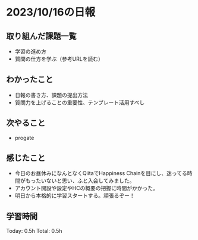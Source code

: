 # 2023/10/16の日報
## 取り組んだ課題一覧
- 学習の進め方
- 質問の仕方を学ぶ（参考URLを読む）
## わかったこと
- 日報の書き方、課題の提出方法
- 質問力を上げることの重要性、テンプレート活用すべし
## 次やること
- progate
## 感じたこと
- 今日のお昼休みになんとなくQiitaでHappiness Chainを目にし、迷ってる時間がもったいないと思い、ふと入会してみました。
- アカウント開設や設定やHCの概要の把握に時間がかかった。
- 明日から本格的に学習スタートする。頑張るぞー！
## 学習時間
Today: 0.5h Total: 0.5h 